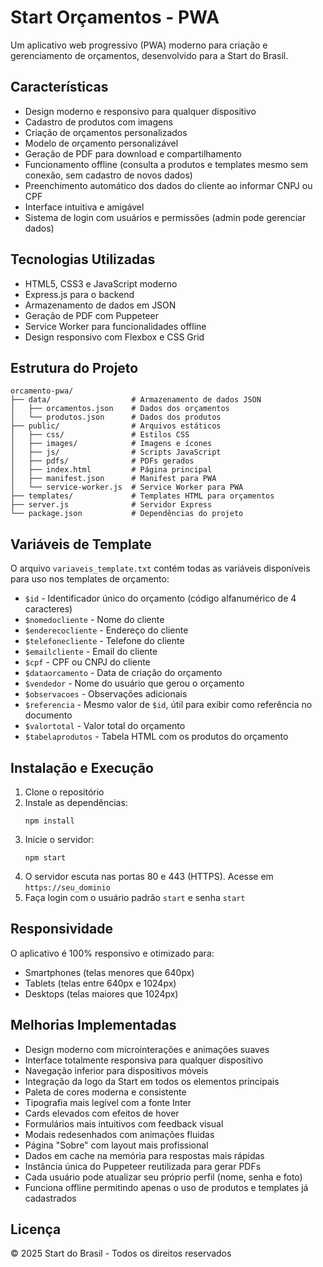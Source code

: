 # Start Orçamentos - PWA

Um aplicativo web progressivo (PWA) moderno para criação e gerenciamento de orçamentos, desenvolvido para a Start do Brasil.

## Características

- Design moderno e responsivo para qualquer dispositivo
- Cadastro de produtos com imagens
- Criação de orçamentos personalizados
- Modelo de orçamento personalizável
- Geração de PDF para download e compartilhamento
- Funcionamento offline (consulta a produtos e templates mesmo sem conexão, sem cadastro de novos dados)
- Preenchimento automático dos dados do cliente ao informar CNPJ ou CPF
- Interface intuitiva e amigável
- Sistema de login com usuários e permissões (admin pode gerenciar dados)

## Tecnologias Utilizadas

- HTML5, CSS3 e JavaScript moderno
- Express.js para o backend
- Armazenamento de dados em JSON
- Geração de PDF com Puppeteer
- Service Worker para funcionalidades offline
- Design responsivo com Flexbox e CSS Grid

## Estrutura do Projeto

```
orcamento-pwa/
├── data/                  # Armazenamento de dados JSON
│   ├── orcamentos.json    # Dados dos orçamentos
│   └── produtos.json      # Dados dos produtos
├── public/                # Arquivos estáticos
│   ├── css/               # Estilos CSS
│   ├── images/            # Imagens e ícones
│   ├── js/                # Scripts JavaScript
│   ├── pdfs/              # PDFs gerados
│   ├── index.html         # Página principal
│   ├── manifest.json      # Manifest para PWA
│   └── service-worker.js  # Service Worker para PWA
├── templates/             # Templates HTML para orçamentos
├── server.js              # Servidor Express
└── package.json           # Dependências do projeto
```

## Variáveis de Template

O arquivo `variaveis_template.txt` contém todas as variáveis disponíveis para uso nos templates de orçamento:

- `$id` - Identificador único do orçamento (código alfanumérico de 4 caracteres)
- `$nomedocliente` - Nome do cliente
- `$enderecocliente` - Endereço do cliente
- `$telefonecliente` - Telefone do cliente
- `$emailcliente` - Email do cliente
- `$cpf` - CPF ou CNPJ do cliente
- `$dataorcamento` - Data de criação do orçamento
- `$vendedor` - Nome do usuário que gerou o orçamento
- `$observacoes` - Observações adicionais
- `$referencia` - Mesmo valor de `$id`, útil para exibir como referência no documento
- `$valortotal` - Valor total do orçamento
- `$tabelaprodutos` - Tabela HTML com os produtos do orçamento

## Instalação e Execução

1. Clone o repositório
2. Instale as dependências:
   ```
   npm install
   ```
3. Inicie o servidor:
   ```
   npm start
   ```
4. O servidor escuta nas portas 80 e 443 (HTTPS). Acesse em `https://seu_dominio`
5. Faça login com o usuário padrão `start` e senha `start`

## Responsividade

O aplicativo é 100% responsivo e otimizado para:
- Smartphones (telas menores que 640px)
- Tablets (telas entre 640px e 1024px)
- Desktops (telas maiores que 1024px)

## Melhorias Implementadas

- Design moderno com microinterações e animações suaves
- Interface totalmente responsiva para qualquer dispositivo
- Navegação inferior para dispositivos móveis
- Integração da logo da Start em todos os elementos principais
- Paleta de cores moderna e consistente
- Tipografia mais legível com a fonte Inter
- Cards elevados com efeitos de hover
- Formulários mais intuitivos com feedback visual
- Modais redesenhados com animações fluidas
- Página "Sobre" com layout mais profissional
- Dados em cache na memória para respostas mais rápidas
- Instância única do Puppeteer reutilizada para gerar PDFs
- Cada usuário pode atualizar seu próprio perfil (nome, senha e foto)
- Funciona offline permitindo apenas o uso de produtos e templates já cadastrados

## Licença

© 2025 Start do Brasil - Todos os direitos reservados
